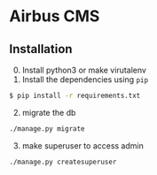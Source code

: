 # Airbus CMS

## Installation
0. Install python3 or make virutalenv
1. Install the dependencies using `pip`
```bash
$ pip install -r requirements.txt
```
2. migrate the db
```bash
./manage.py migrate
```
3. make superuser to access admin
```bash
./manage.py createsuperuser
```
